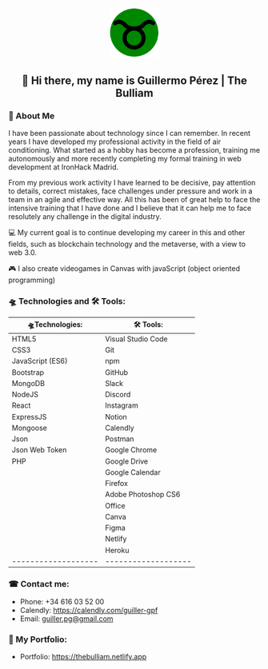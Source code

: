<div id="header" align="center">
    <img src="./logo.png" alt="Logo The Bulliam" width="100">

## 👋 Hi there, my name is Guillermo Pérez | The Bulliam

</div>


### 🚀 About Me
I have been passionate about technology since I can remember. In recent years I have developed my professional activity in the field of air conditioning. What started as a hobby has become a profession, training me autonomously and more recently completing my formal training in web development at IronHack Madrid.

From my previous work activity I have learned to be decisive, pay attention to details, correct mistakes, face challenges under pressure and work in a team in an agile and effective way. All this has been of great help to face the intensive training that I have done and I believe that it can help me to face resolutely any challenge in the digital industry.

💻 My current goal is to continue developing my career in this and other fields, such as blockchain technology and the metaverse, with a view to web 3.0.

🎮 I also create videogames in Canvas with javaScript (object oriented programming)

### 🛸 Technologies and 🛠 Tools:

| 🛸Technologies:     |    🛠 Tools:        |
| ------------------- | ------------------- |
| HTML5               | Visual Studio Code  |
| CSS3                | Git                 |
| JavaScript (ES6)    | npm                 |
| Bootstrap           | GitHub              |
| MongoDB             | Slack               |
| NodeJS              | Discord             |
| React               | Instagram           |
| ExpressJS           | Notion              |
| Mongoose            | Calendly            |
| Json                | Postman             |
| Json Web Token      | Google Chrome       |
| PHP                 | Google Drive        |
|                     | Google Calendar     |
|                     | Firefox             |
|                     | Adobe Photoshop CS6 |
|                     | Office              |
|                     | Canva               |
|                     | Figma               |
|                     | Netlify             |
|                     | Heroku              |
| ------------------- | ------------------- |


### ☎ Contact me:
- Phone:  +34 616 03 52 00
- Calendly:  https://calendly.com/guiller-gpf
- Email:  guiller.pg@gmail.com

### 📘 My Portfolio:
- Portfolio: https://thebulliam.netlify.app